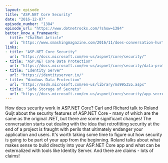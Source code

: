 ```yaml
---
layout: episode
title: "ASP.NET Core Security"
date: "2016-12-07"
episode_number: "1384"
episode_url: "https://www.dotnetrocks.com/?show=1384"
better_know_a_framework:
  title: "ChatBot Article"
  url: "https://www.smashingmagazine.com/2016/11/does-conversation-hurt-or-help-the-chatbot-ux/"
links:
- title: "ASP.NET Core Security"
  url: "https://docs.microsoft.com/en-us/aspnet/core/security/"
- title: "ASP.NET Core Data Protection"
  url: "https://docs.microsoft.com/en-us/aspnet/core/security/data-protection/"
- title: "Identity Server"
  url: "https://identityserver.io/"
- title: "Windows Data Protection"
  url: "https://msdn.microsoft.com/en-us/library/ms995355.aspx"
- title: "Safe Storage of Secrets"
  url: "https://docs.microsoft.com/en-us/aspnet/core/security/app-secrets"
---
```


How does security work in ASP.NET Core? Carl and Richard talk to Roland Guijt about the security features of ASP.NET Core - many of which are the same as the original .NET, but there are some significant changes! The conversation starts out dealing with the idea that retrofitting security at the end of a project is fraught with perils that ultimately endanger your application and users. It's worth taking some time to figure out how security is going to be part of your app from the beginning. Roland talks about what makes sense to build directly into your ASP.NET Core app and what can be externalized with tools like Identity Server. And there are claims - lots of claims!

